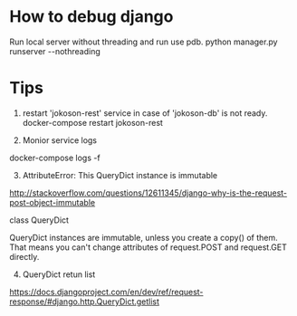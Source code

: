 # How to debug django

Run local server without threading and run use pdb.
    python manager.py runserver --nothreading


# Tips
1) restart 'jokoson-rest' service in case of 'jokoson-db' is not ready.
docker-compose restart jokoson-rest

2) Monior service logs

docker-compose logs -f


3) AttributeError: This QueryDict instance is immutable

http://stackoverflow.com/questions/12611345/django-why-is-the-request-post-object-immutable


class QueryDict

QueryDict instances are immutable, unless you create a copy() of them. That means you 
can't change attributes of request.POST and request.GET directly.


4) QueryDict retun list

https://docs.djangoproject.com/en/dev/ref/request-response/#django.http.QueryDict.getlist
